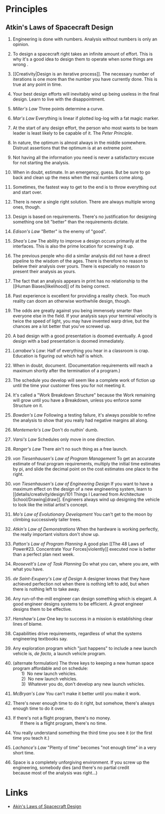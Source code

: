 # Principles
## Atkin's Laws of Spacecraft Design
1. Engineering is done with numbers. Analysis without numbers is only an opinion.

2. To design a spacecraft right takes an infinite amount of effort. This is why it's a good idea to design them to operate when some things are wrong .

3. [[Creativity|Design is an iterative process]]. The necessary number of iterations is one more than the number you have currently done. This is true at any point in time.

4. Your best design efforts will inevitably wind up being useless in the final design. Learn to live with the disappointment.

5. *Miller's Law* Three points determine a curve.

6. *Mar's Law* Everything is linear if plotted log-log with a fat magic marker.

7. At the start of any design effort, the person who most wants to be team leader is least likely to be capable of it. The *Peter Principle*.  

8. In nature, the optimum is almost always in the middle somewhere. Distrust assertions that the optimum is at an extreme point.

9. Not having all the information you need is never a satisfactory excuse for not starting the analysis.

10. When in doubt, estimate. In an emergency, guess. But be sure to go back and clean up the mess when the real numbers come along.

11. Sometimes, the fastest way to get to the end is to throw everything out and start over.

12. There is never a single right solution. There are always multiple wrong ones, though.

13. Design is based on requirements. There's no justification for designing something one bit "better" than the requirements dictate.

14. *Edison's Law* "Better" is the enemy of "good".

15. *Shea's Law* The ability to improve a design occurs primarily at the interfaces. This is also the prime location for screwing it up.

16. The previous people who did a similar analysis did not have a direct pipeline to the wisdom of the ages. There is therefore no reason to believe their analysis over yours. There is especially no reason to present their analysis as yours.

17. The fact that an analysis appears in print has no relationship to the [[Human Biases|likelihood]] of its being correct. 

18. Past experience is excellent for providing a reality check. Too much reality can doom an otherwise worthwhile design, though.

19. The odds are greatly against you being immensely smarter than everyone else in the field. If your analysis says your terminal velocity is twice the speed of light, you may have invented warp drive, but the chances are a lot better that you've screwed up.

20. A bad design with a good presentation is doomed eventually. A good design with a bad presentation is doomed immediately.

21. *Larrabee's Law*: Half of everything you hear in a classroom is crap. Education is figuring out which half is which.

22. When in doubt, document. (Documentation requirements will reach a maximum shortly after the termination of a program.)

23. The schedule you develop will seem like a complete work of fiction up until the time your customer fires you for not meeting it.

24. It's called a "Work Breakdown Structure" because the Work remaining will grow until you have a Breakdown, unless you enforce some Structure on it.

25. *Bowden's Law* Following a testing failure, it's always possible to refine the analysis to show that you really had negative margins all along.

26. *Montemerlo's Law* Don't do nuthin' dumb.

27. *Varsi's Law* Schedules only move in one direction.

28. *Ranger's Law* There ain't no such thing as a free launch.

29. *von Tiesenhausen's Law of Program Management* To get an accurate estimate of final program requirements, multiply the initial time estimates by pi, and slide the decimal point on the cost estimates one place to the right.

30. *von Tiesenhausen's Law of Engineering Design* If you want to have a maximum effect on the design of a new engineering system, learn to [[details/creativity/design/101 Things I Learned from Architecture School/Drawing|draw]]. Engineers always wind up designing the vehicle to look like the initial artist's concept.

31. *Mo's Law of Evolutionary Development* You can't get to the moon by climbing successively taller trees.

32. *Atkin's Law of Demonstrations* When the hardware is working perfectly, the really important visitors don't show up.

33. *Patton's Law of Program Planning* A good plan [[The 48 Laws of Power#23. Concentrate Your Forces|violently]] executed now is better than a perfect plan next week.

34. *Roosevelt's Law of Task Planning* Do what you can, where you are, with what you have.

35. *de Saint-Exupery's Law of Design* A designer knows that they have achieved perfection not when there is nothing left to add, but when there is nothing left to take away.

36. Any run-of-the-mill engineer can design something which is elegant. A good engineer designs systems to be efficient. A _great_ engineer designs them to be effective.

37. *Henshaw's Law* One key to success in a mission is establishing clear lines of blame.

38. Capabilities drive requirements, regardless of what the systems engineering textbooks say.

39. Any exploration program which "just happens" to include a new launch vehicle is, _de facto_, a launch vehicle program.

39. (alternate formulation) The three keys to keeping a new human space program affordable and on schedule:  
       1)  No new launch vehicles.  
       2)  No new launch vehicles.  
       3)  Whatever you do, don't develop any new launch vehicles.

40. *McBryan's Law* You can't make it better until you make it work.

41. There's never enough time to do it right, but somehow, there's always enough time to do it over.

42. If there's not a flight program, there's no money.  
      If there is a flight program, there's no time.

43. You really understand something the third time you see it (or the first time you teach it.)

44. *Lachance's Law* "Plenty of time" becomes "not enough time" in a very short time.

45. Space is a completely unforgiving environment. If you screw up the engineering, somebody dies (and there's no partial credit because most of the analysis was right...)
# Links
* [Akin's Laws of Spacecraft Design](https://spacecraft.ssl.umd.edu/akins_laws.html)